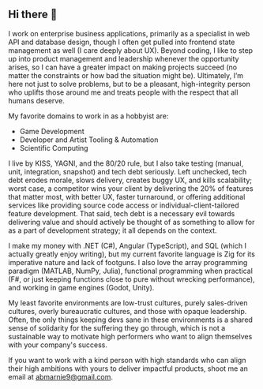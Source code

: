 ## Hi there 👋

I work on enterprise business applications, primarily as a specialist in web API and database design, though I often get pulled into frontend state management as well (I care deeply about UX). Beyond coding, I like to step up into product management and leadership whenever the opportunity arises, so I can have a greater impact on making projects succeed (no matter the constraints or how bad the situation might be). Ultimately, I’m here not just to solve problems, but to be a pleasant, high-integrity person who uplifts those around me and treats people with the respect that all humans deserve.

My favorite domains to work in as a hobbyist are:
- Game Development
- Developer and Artist Tooling & Automation
- Scientific Computing

I live by KISS, YAGNI, and the 80/20 rule, but I also take testing (manual, unit, integration, snapshot) and tech debt seriously. Left unchecked, tech debt erodes morale, slows delivery, creates buggy UX, and kills scalability; worst case, a competitor wins your client by delivering the 20% of features that matter most, with better UX, faster turnaround, or offering additional services like providing source code access or individual-client-tailored feature development. That said, tech debt is a necessary evil towards delivering value and should actively be thought of as something to allow for as a part of development strategy; it all depends on the context.

I make my money with .NET (C#), Angular (TypeScript), and SQL (which I actually greatly enjoy writing), but my current favorite language is Zig for its imperative nature and lack of footguns. I also love the array programming paradigm (MATLAB, NumPy, Julia), functional programming when practical (F#, or just keeping functions close to pure without wrecking performance), and working in game engines (Godot, Unity).

My least favorite environments are low-trust cultures, purely sales-driven cultures, overly bureaucratic cultures, and those with opaque leadership. Often, the only things keeping devs sane in these environments is a shared sense of solidarity for the suffering they go through, which is not a sustainable way to motivate high performers who want to align themselves with your company's success.

If you want to work with a kind person with high standards who can align their high ambitions with yours to deliver impactful products, shoot me an email at abmarnie9@gmail.com.
